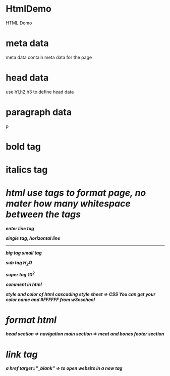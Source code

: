 # HtmlDemo
HTML Demo

# meta data
meta data contain meta data for the page

# head data
use h1,h2,h3 to define head data

# paragraph data
p

# bold tag
<b>

# italics tag
<i>

# html use tags to format page, no mater how many whitespace between the tags

enter line tag
<br/>

single tag, horizontal line
<hr/>

big tag
<big></big>
small tag
<small></small>


sub tag
H<sub>2</sub>O

super tag
10<sup>2</sup>


comment in html
<!---->


style and color of html
cascading style sheet => CSS
You can get your color name and #FFFFFF from w3cschool

# format html
head section => navigation
main section => meat and bones
footer section

# link tag
a
href
target="_blank" => to open website in a new tag